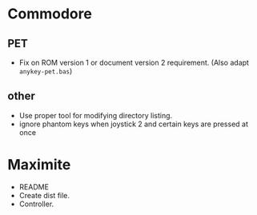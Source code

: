 # Commodore

## PET

- Fix on ROM version 1 or document version 2 requirement. (Also adapt `anykey-pet.bas`)

## other

- Use proper tool for modifying directory listing.
- ignore phantom keys when joystick 2 and certain keys are pressed at once

# Maximite

- README
- Create dist file.
- Controller.
